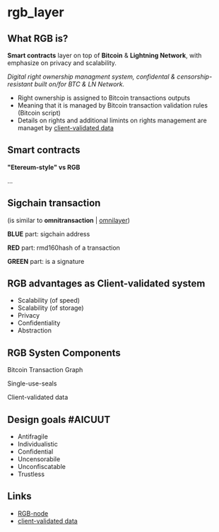 # rgb_layer

## What RGB is?

**Smart contracts** layer on top of **Bitcoin** & **Lightning Network**, with emphasize on privacy and scalability.

*Digital right ownership managment system, confidental & censorship-resistant built on/for BTC & LN Network.*

- Right ownership is assigned to Bitcoin transactions outputs
- Meaning that it is managed by Bitcoin transaction validation rules (Bitcoin script)
- Details on rights and additional limints on rights management are managet by [client-validated data](https://github.com/LNP-BP/client_side_validation/)

## Smart contracts

**"Etereum-style" vs RGB**

...


## Sigchain transaction

(is similar to **omnitransaction** | [omnilayer](https://www.omnilayer.org/))

**BLUE** part: sigchain address

**RED** part: rmd160hash of a transaction

**GREEN** part: is a signature


## RGB advantages as Client-validated system

- Scalability (of speed)
- Scalability (of storage)
- Privacy
- Confidentiality
- Abstraction


## RGB Systen Components

Bitcoin Transaction Graph

Single-use-seals

Client-validated data


## Design goals #AICUUT
- Antifragile 
- Individualistic
- Confidential
- Uncensorabile
- Unconfiscatable
- Trustless


## Links

- [RGB-node](https://github.com/RGB-WG/rgb-node)
- [client-validated data](https://github.com/LNP-BP/client_side_validation/)




